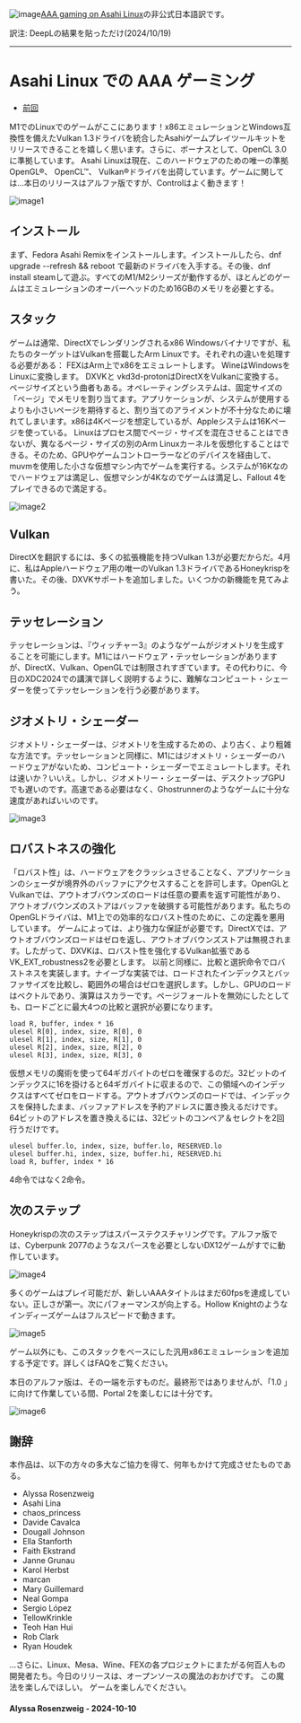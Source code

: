![image](https://github.com/user-attachments/assets/e739cdbb-6b41-41ad-a8c4-f6393a4fd976)[AAA gaming on Asahi Linux](https://asahilinux.org/2024/10/aaa-gaming-on-asahi-linux/)の非公式日本語訳です。

訳注: DeepLの結果を貼っただけ(2024/10/19)

---
# Asahi Linux での AAA ゲーミング

- [前回](https://github.com/asfdrwe/asahi-linux-translations/blob/main/PROGRESS202406.md)

M1でのLinuxでのゲームがここにあります！x86エミュレーションとWindows互換性を備えたVulkan 1.3ドライバを統合したAsahiゲームプレイツールキットをリリースできることを嬉しく思います。さらに、ボーナスとして、OpenCL 3.0に準拠しています。
Asahi Linuxは現在、このハードウェアのための唯一の準拠OpenGL®、 OpenCL™、 Vulkan®ドライバを出荷しています。ゲームに関しては...本日のリリースはアルファ版ですが、Controlはよく動きます！

![image1](https://asahilinux.org/img/blog/2024/10/Control-small.avif)

## インストール
まず、Fedora Asahi Remixをインストールします。インストールしたら、dnf upgrade --refresh && reboot で最新のドライバを入手する。その後、dnf install steamして遊ぶ。すべてのM1/M2シリーズが動作するが、ほとんどのゲームはエミュレーションのオーバーヘッドのため16GBのメモリを必要とする。

## スタック
ゲームは通常、DirectXでレンダリングされるx86 Windowsバイナリですが、私たちのターゲットはVulkanを搭載したArm Linuxです。それぞれの違いを処理する必要がある：
FEXはArm上でx86をエミュレートします。
WineはWindowsをLinuxに変換します。
DXVKと vkd3d-protonはDirectXをVulkanに変換する。
ページサイズという曲者もある。オペレーティングシステムは、固定サイズの「ページ」でメモリを割り当てます。アプリケーションが、システムが使用するよりも小さいページを期待すると、割り当てのアライメントが不十分なために壊れてしまいます。x86は4Kページを想定しているが、Appleシステムは16Kページを使っている。
Linuxはプロセス間でページ・サイズを混在させることはできないが、異なるページ・サイズの別のArm Linuxカーネルを仮想化することはできる。そのため、GPUやゲームコントローラーなどのデバイスを経由して、muvmを使用した小さな仮想マシン内でゲームを実行する。システムが16Kなのでハードウェアは満足し、仮想マシンが4Kなのでゲームは満足し、Fallout 4をプレイできるので満足する。

![image2](https://asahilinux.org/img/blog/2024/10/Fallout4-small.avif)

## Vulkan
DirectXを翻訳するには、多くの拡張機能を持つVulkan 1.3が必要だからだ。4月に、私はAppleハードウェア用の唯一のVulkan 1.3ドライバであるHoneykrispを書いた。その後、DXVKサポートを追加しました。いくつかの新機能を見てみよう。

## テッセレーション
テッセレーションは、『ウィッチャー3』のようなゲームがジオメトリを生成することを可能にします。M1にはハードウェア・テッセレーションがありますが、DirectX、Vulkan、OpenGLでは制限されすぎています。その代わりに、今日のXDC2024での講演で詳しく説明するように、難解なコンピュート・シェーダーを使ってテッセレーションを行う必要があります。

## ジオメトリ・シェーダー
ジオメトリ・シェーダーは、ジオメトリを生成するための、より古く、より粗雑な方法です。テッセレーションと同様に、M1にはジオメトリ・シェーダーのハードウェアがないため、コンピュート・シェーダーでエミュレートします。それは速いか？いいえ。しかし、ジオメトリー・シェーダーは、デスクトップGPUでも遅いのです。高速である必要はなく、Ghostrunnerのようなゲームに十分な速度があればいいのです。

![image3](https://asahilinux.org/2024/10/aaa-gaming-on-asahi-linux/)

## ロバストネスの強化
「ロバスト性」は、ハードウェアをクラッシュさせることなく、アプリケーションのシェーダが境界外のバッファにアクセスすることを許可します。OpenGLとVulkanでは、アウトオブバウンズのロードは任意の要素を返す可能性があり、アウトオブバウンズのストアはバッファを破損する可能性があります。私たちのOpenGLドライバは、M1上での効率的なロバスト性のために、この定義を悪用しています。
ゲームによっては、より強力な保証が必要です。DirectXでは、アウトオブバウンズロードはゼロを返し、アウトオブバウンズストアは無視されます。したがって、DXVKは、ロバスト性を強化するVulkan拡張であるVK_EXT_robustness2を必要とします。
以前と同様に、比較と選択命令でロバストネスを実装します。ナイーブな実装では、ロードされたインデックスとバッファサイズを比較し、範囲外の場合はゼロを選択します。しかし、GPUのロードはベクトルであり、演算はスカラーです。ページフォールトを無効にしたとしても、ロードごとに最大4つの比較と選択が必要になります。

```
load R, buffer, index * 16
ulesel R[0], index, size, R[0], 0
ulesel R[1], index, size, R[1], 0
ulesel R[2], index, size, R[2], 0
ulesel R[3], index, size, R[3], 0
```

仮想メモリの魔術を使って64ギガバイトのゼロを確保するのだ。32ビットのインデックスに16を掛けると64ギガバイトに収まるので、この領域へのインデックスはすべてゼロをロードする。アウトオブバウンズのロードでは、インデックスを保持したまま、バッファアドレスを予約アドレスに置き換えるだけです。64ビットのアドレスを置き換えるには、32ビットのコンペア＆セレクトを2回行うだけです。

```
ulesel buffer.lo, index, size, buffer.lo, RESERVED.lo
ulesel buffer.hi, index, size, buffer.hi, RESERVED.hi
load R, buffer, index * 16
```

4命令ではなく2命令。

## 次のステップ
Honeykrispの次のステップはスパーステクスチャリングです。アルファ版では、Cyberpunk 2077のようなスパースを必要としないDX12ゲームがすでに動作しています。

![image4](https://asahilinux.org/img/blog/2024/10/Cyberpunk2077-small.avif)


多くのゲームはプレイ可能だが、新しいAAAタイトルはまだ60fpsを達成していない。正しさが第一。次にパフォーマンスが向上する。Hollow Knightのようなインディーズゲームはフルスピードで動きます。

![image5](https://asahilinux.org/img/blog/2024/10/HollowKnight-small.avif)


ゲーム以外にも、このスタックをベースにした汎用x86エミュレーションを追加する予定です。詳しくはFAQをご覧ください。

本日のアルファ版は、その一端を示すものだ。最終形ではありませんが、「1.0 」に向けて作業している間、Portal 2を楽しむには十分です。

![image6](https://asahilinux.org/img/blog/2024/10/Portal2-small.avif)

## 謝辞
本作品は、以下の方々の多大なご協力を得て、何年もかけて完成させたものである。

- Alyssa Rosenzweig
- Asahi Lina
- chaos_princess
- Davide Cavalca
- Dougall Johnson
- Ella Stanforth
- Faith Ekstrand
- Janne Grunau
- Karol Herbst
- marcan
- Mary Guillemard
- Neal Gompa
- Sergio López
- TellowKrinkle
- Teoh Han Hui
- Rob Clark
- Ryan Houdek

...さらに、Linux、Mesa、Wine、FEXの各プロジェクトにまたがる何百人もの開発者たち。今日のリリースは、オープンソースの魔法のおかげです。
この魔法を楽しんでほしい。
ゲームを楽しんでください。

#### Alyssa Rosenzweig - 2024-10-10
